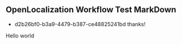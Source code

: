 ## OpenLocalization Workflow Test MarkDown
* d2b26bf0-b3a9-4479-b387-ce48825241bd 
thanks!

Hello world
